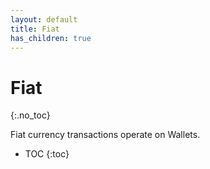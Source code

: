 ```yaml
---
layout: default
title: Fiat
has_children: true
---
```


# Fiat
{:.no_toc}

Fiat currency transactions operate on Wallets.

* TOC
{:toc}
